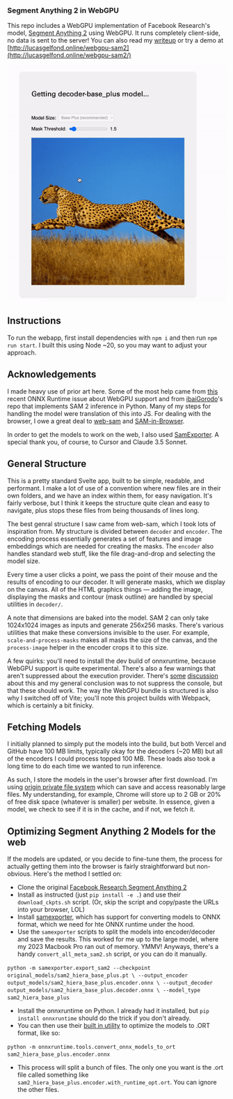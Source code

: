 ### Segment Anything 2 in WebGPU

This repo includes a WebGPU implementation of Facebook Research's model, [Segment Anything 2](<(https://github.com/facebookresearch/segment-anything-2/tree/main)>) using WebGPU. It runs completely client-side, no data is sent to the server! You can also read my [writeup](http://lucasgelfond.online/portfolio/webgpu-sam2) or try a demo at [http://lucasgelfond.online/webgpu-sam2](http://lucasgelfond.online/webgpu-sam2/)

![Demo of Segment Anything 2 in WebGPU](public/demo.gif)

## Instructions

To run the webapp, first install dependencies with `npm i` and then run `npm run start`. I built this using Node ~20, so you may want to adjust your approach.

## Acknowledgements

I made heavy use of prior art here. Some of the most help came from [this](https://github.com/microsoft/onnxruntime/issues/20876) recent ONNX Runtime issue about WebGPU support and from [ibaiGorodo](https://github.com/ibaiGorordo/ONNX-SAM2-Segment-Anything)'s repo that implements SAM 2 inference in Python. Many of my steps for handling the model were translation of this into JS. For dealing with the browser, I owe a great deal to [web-sam](https://github.com/neka-nat/web-sam) and [SAM-in-Browser](https://github.com/sunu/SAM-in-Browser).

In order to get the models to work on the web, I also used [SamExporter](https://github.com/vietanhdev/samexporter). A special thank you, of course, to Cursor and Claude 3.5 Sonnet.

## General Structure

This is a pretty standard Svelte app, built to be simple, readable, and performant. I make a lot of use of a convention where new files are in their own folders, and we have an index within them, for easy navigation. It's fairly verbose, but I think it keeps the structure quite clean and easy to navigate, plus stops these files from being thousands of lines long.

The best genral structure I saw came from web-sam, which I took lots of inspiration from. My structure is divided between `decoder` and `encoder`. The encoding process essentially generates a set of features and image embeddings which are needed for creating the masks. The `encoder` also handles standard web stuff, like the file drag-and-drop and selecting the model size.

Every time a user clicks a point, we pass the point of their mouse and the results of encoding to our decoder. It will generate masks, which we display on the canvas. All of the HTML graphics things — adding the image, displaying the masks and contour (mask outline) are handled by special utilities in `decoder/`.

A note that dimensions are baked into the model. SAM 2 can only take 1024x1024 images as inputs and generate 256x256 masks. There's various utilities that make these conversions invisible to the user. For example, `scale-and-process-masks` makes all masks the size of the canvas, and the `process-image` helper in the encoder crops it to this size.

A few quirks: you'll need to install the dev build of onnxruntime, because WebGPU support is quite experimental. There's also a few warnings that aren't suppressed about the execution provider. There's [some](https://github.com/microsoft/onnxruntime/issues/20876#issuecomment-2211833522) [discussion](https://github.com/microsoft/onnxruntime/issues/20876#issuecomment-2214167629) about this and my general conclusion was to not suppress the console, but that these should work. The way the WebGPU bundle is structured is also why I switched off of Vite; you'll note this project builds with Webpack, which is certainly a bit finicky.

## Fetching Models

I initially planned to simply put the models into the build, but both Vercel and GitHub have 100 MB limits, typically okay for the decoders (~20 MB) but all of the encoders I could process topped 100 MB. These loads also took a long time to do each time we wanted to run inference.

As such, I store the models in the user's browser after first download. I'm using [origin private file system](https://developer.mozilla.org/en-US/docs/Web/API/File_System_API/Origin_private_file_system) which can save and access reasonably large files. My understanding, for example, Chrome will store up to 2 GB or 20% of free disk space (whatever is smaller) per website. In essence, given a model, we check to see if it is in the cache, and if not, we fetch it.

## Optimizing Segment Anything 2 Models for the web

If the models are updated, or you decide to fine-tune them, the process for actually getting them into the browser is fairly straightforward but non-obvious. Here's the method I settled on:

- Clone the original [Facebook Research Segment Anything 2](https://github.com/facebookresearch/segment-anything-2/tree/main)
- Install as instructed (just `pip install -e .`) and use their `download_ckpts.sh` script. (Or, skip the script and copy/paste the URLs into your browser, LOL)
- Install [samexporter](https://github.com/vietanhdev/samexporter), which has support for converting models to ONNX format, which we need for hte ONNX runtime under the hood.
- Use the `samexporter` scripts to split the models into encoder/decoder and save the results. This worked for me up to the large model, where my 2023 Macbook Pro ran out of memory. YMMV! Anyways, there's a handy `convert_all_meta_sam2.sh` script, or you can do it manually.

`python -m samexporter.export_sam2 --checkpoint original_models/sam2_hiera_base_plus.pt \
    --output_encoder output_models/sam2_hiera_base_plus.encoder.onnx \
    --output_decoder output_models/sam2_hiera_base_plus.decoder.onnx \
    --model_type sam2_hiera_base_plus`

- Install the onnxruntime on Python. I already had it installed, but `pip install onnxruntime` should do the trick if you don't already.
- You can then use their [built in utility](https://onnxruntime.ai/docs/performance/model-optimizations/ort-format-models.html) to optimize the models to .ORT format, like so:

`python -m onnxruntime.tools.convert_onnx_models_to_ort sam2_hiera_base_plus.encoder.onnx
`

- This process will split a bunch of files. The only one you want is the .ort file called something like `sam2_hiera_base_plus.encoder.with_runtime_opt.ort`. You can ignore the other files.
